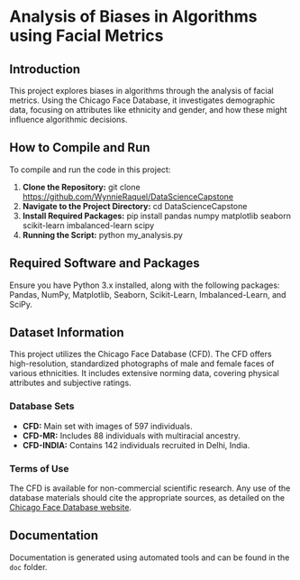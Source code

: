 # Analysis of Biases in Algorithms using Facial Metrics

## Introduction
This project explores biases in algorithms through the analysis of facial metrics. Using the Chicago Face Database, it investigates demographic data, focusing on attributes like ethnicity and gender, and how these might influence algorithmic decisions.

## How to Compile and Run
To compile and run the code in this project:

1. **Clone the Repository:**
git clone https://github.com/WynnieRaquel/DataScienceCapstone
2. **Navigate to the Project Directory:**
cd DataScienceCapstone
3. **Install Required Packages:**
pip install pandas numpy matplotlib seaborn scikit-learn imbalanced-learn scipy
4. **Running the Script:**
python my_analysis.py

## Required Software and Packages
Ensure you have Python 3.x installed, along with the following packages: Pandas, NumPy, Matplotlib, Seaborn, Scikit-Learn, Imbalanced-Learn, and SciPy.

## Dataset Information
This project utilizes the Chicago Face Database (CFD). The CFD offers high-resolution, standardized photographs of male and female faces of various ethnicities. It includes extensive norming data, covering physical attributes and subjective ratings.

### Database Sets
- **CFD:** Main set with images of 597 individuals.
- **CFD-MR:** Includes 88 individuals with multiracial ancestry.
- **CFD-INDIA:** Contains 142 individuals recruited in Delhi, India.

### Terms of Use
The CFD is available for non-commercial scientific research. Any use of the database materials should cite the appropriate sources, as detailed on the [Chicago Face Database website](https://www.chicagofaces.org/).

## Documentation
Documentation is generated using automated tools and can be found in the `doc` folder.
